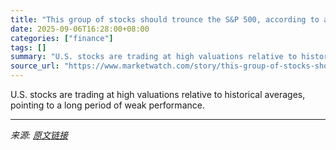 ```yaml
---
title: "This group of stocks should trounce the S&P 500, according to a veteran money manager"
date: 2025-09-06T16:28:00+08:00
categories: ["finance"]
tags: []
summary: "U.S. stocks are trading at high valuations relative to historical averages, pointing to a long period of weak performance."
source_url: "https://www.marketwatch.com/story/this-group-of-stocks-should-trounce-the-s-p-500-according-to-a-veteran-money-manager-4581ec19?mod=mw_rss_topstories"
---
```


U.S. stocks are trading at high valuations relative to historical averages, pointing to a long period of weak performance.

---

*来源: [原文链接](https://www.marketwatch.com/story/this-group-of-stocks-should-trounce-the-s-p-500-according-to-a-veteran-money-manager-4581ec19?mod=mw_rss_topstories)*
